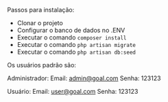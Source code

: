 Passos para instalação:

- Clonar o projeto
- Configurar o banco de dados no .ENV
- Executar o comando `composer install`
- Executar o comando `php artisan migrate`
- Executar o comando `php artisan db:seed`

Os usuários padrão são:

Administrador:
Email: admin@goal.com
Senha: 123123

Usuário:
Email: user@goal.com
Senha: 123123
